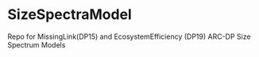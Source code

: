 # SizeSpectraModel
Repo for MissingLink(DP15) and EcosystemEfficiency (DP19) ARC-DP Size Spectrum Models
